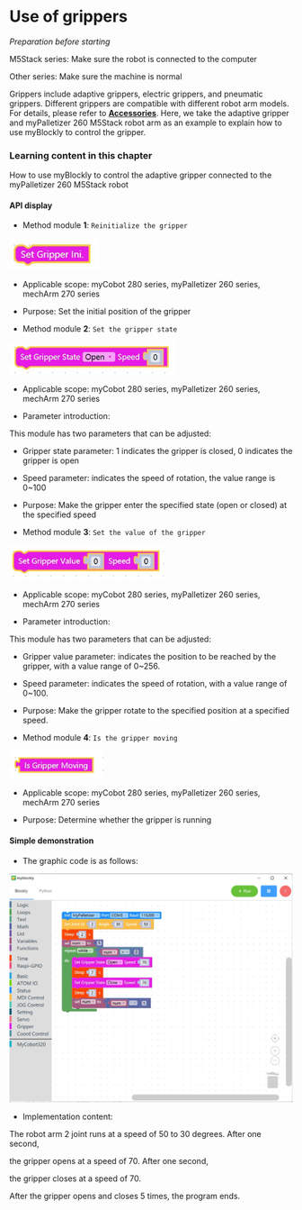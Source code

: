 # Use of grippers

<i>Preparation before starting</i>

M5Stack series: Make sure the robot is connected to the computer 

Other series: Make sure the machine is normal

Grippers include adaptive grippers, electric grippers, and pneumatic grippers. Different grippers are compatible with different robot arm models. For details, please refer to **[Accessories](https://docs.elephantrobotics.com/docs/gitbook/2-serialproduct/2.7-accessories/2.7-accessories.html)**. Here, we take the adaptive gripper and myPalletizer 260 M5Stack robot arm as an example to explain how to use myBlockly to control the gripper.

### Learning content in this chapter

How to use myBlockly to control the adaptive gripper connected to the myPalletizer 260 M5Stack robot

#### API display

+ Method module **1**: `Reinitialize the gripper`

<img src="../../../../resource\3-FunctionsAndApplications\6.developmentGuide\myBlocklyAndUlFlow\init-jaw/set gripper init.jpg" style="zoom: 80%;" />

+ Applicable scope: myCobot 280 series, myPalletizer 260 series, mechArm 270 series

+ Purpose: Set the initial position of the gripper

- Method module **2**: `Set the gripper state`

<img src="../../../../resource\3-FunctionsAndApplications\6.developmentGuide\myBlocklyAndUlFlow\init-jaw/gripper state.jpg" style="zoom: 67%;" />

* Applicable scope: myCobot 280 series, myPalletizer 260 series, mechArm 270 series

- Parameter introduction:

This module has two parameters that can be adjusted:

* Gripper state parameter: 1 indicates the gripper is closed, 0 indicates the gripper is open

* Speed ​​parameter: indicates the speed of rotation, the value range is 0~100

- Purpose: Make the gripper enter the specified state (open or closed) at the specified speed

- Method module **3**: `Set the value of the gripper`

<img src="../../../../resource\3-FunctionsAndApplications\6.developmentGuide\myBlocklyAndUlFlow\init-jaw/set gripper value.jpg" style="zoom: 67%;" />

- Applicable scope: myCobot 280 series, myPalletizer 260 series, mechArm 270 series

- Parameter introduction:

This module has two parameters that can be adjusted:

* Gripper value parameter: indicates the position to be reached by the gripper, with a value range of 0~256.

* Speed ​​parameter: indicates the speed of rotation, with a value range of 0~100.

* Purpose: Make the gripper rotate to the specified position at a specified speed.

* Method module **4**: `Is the gripper moving`

<img src="../../../../resource\3-FunctionsAndApplications\6.developmentGuide\myBlocklyAndUlFlow\init-jaw/is gripper moving.jpg" style="zoom: 67%;" />

* Applicable scope: myCobot 280 series, myPalletizer 260 series, mechArm 270 series

* Purpose: Determine whether the gripper is running

#### Simple demonstration

* The graphic code is as follows:

<img src="../../../../resource\3-FunctionsAndApplications\6.developmentGuide\myBlocklyAndUlFlow\init-jaw/gripper demo.jpg" style="zoom: 50%;" />

* Implementation content:

The robot arm 2 joint runs at a speed of 50 to 30 degrees. After one second,

the gripper opens at a speed of 70. After one second,

the gripper closes at a speed of 70.

After the gripper opens and closes 5 times, the program ends.